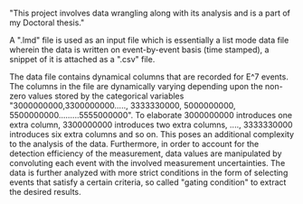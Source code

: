 "This project involves data wrangling along with its analysis and is a part of my Doctoral thesis."

A ".lmd" file is used as an input file which is essentially a list mode data file wherein the data is written on event-by-event basis (time stamped), a snippet of it is attached as a ".csv" file. 

The data file contains dynamical columns that are recorded for E^7 events. The columns in the file are dynamically varying depending upon the non-zero values stored by the categorical variables  "3000000000,3300000000....., 3333330000, 5000000000, 5500000000.........5555000000". To elaborate  3000000000 introduces one extra column,  3300000000  introduces two extra columns, ...., 3333330000 introduces six extra columns and so on. This poses an additional complexity to the analysis of the data. Furthermore, in order to account for the detection efficiency of the measurement, data values are manipulated by convoluting each event with the involved measurement uncertainties. The data is further analyzed with more strict conditions in the form of selecting events that satisfy a certain criteria, so called "gating condition" to extract the desired results. 
